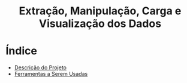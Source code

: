 <h1 align="center"> Extração, Manipulação, Carga e Visualização dos Dados </h1>

# Índice

* [Descrição do Projeto](#descrição)
* [Ferramentas a Serem Usadas](ferramentas)